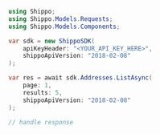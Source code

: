 <!-- Start SDK Example Usage [usage] -->
```csharp
using Shippo;
using Shippo.Models.Requests;
using Shippo.Models.Components;

var sdk = new ShippoSDK(
    apiKeyHeader: "<YOUR_API_KEY_HERE>",
    shippoApiVersion: "2018-02-08"
);

var res = await sdk.Addresses.ListAsync(
    page: 1,
    results: 5,
    shippoApiVersion: "2018-02-08"
);

// handle response
```
<!-- End SDK Example Usage [usage] -->